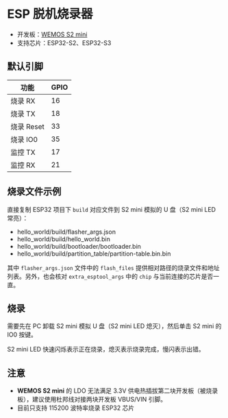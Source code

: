 # ESP 脱机烧录器


 - 开发板：[WEMOS S2 mini](https://www.wemos.cc/en/latest/s2/s2_mini.html)
 - 支持芯片：ESP32-S2、ESP32-S3

## 默认引脚

功能 | GPIO
-- | --
烧录 RX | 16
烧录 TX | 18
烧录 Reset | 33
烧录 IO0 | 35
监控 TX | 17
监控 RX | 21

## 烧录文件示例

直接复制 ESP32 项目下 `build` 对应文件到 S2 mini 模拟的 U 盘（S2 mini LED 常亮）：

 - hello_world/build/flasher_args.json
 - hello_world/build/hello_world.bin
 - hello_world/build/bootloader/bootloader.bin
 - hello_world/build/partition_table/partition-table.bin.bin

 其中 `flasher_args.json` 文件中的 `flash_files` 提供相对路径的烧录文件和地址列表。另外，也会核对 `extra_esptool_args` 中的 `chip` 与当前连接的芯片是否一直。

 ## 烧录

 需要先在 PC 卸载 S2 mini 模拟 U 盘（S2 mini LED 熄灭），然后单击 S2 mini 的 IO0 按键。

 S2 mini LED 快速闪烁表示正在烧录，熄灭表示烧录完成，慢闪表示出错。

## 注意

  - **WEMOS S2 mini** 的 LDO 无法满足 3.3V 供电热插拔第二块开发板（被烧录板），建议使用杜邦线对接两块开发板 VBUS/VIN 引脚。
  - 目前只支持 115200 波特率烧录 ESP32 芯片
